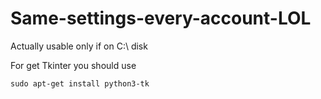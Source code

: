 # Same-settings-every-account-LOL

Actually usable only if on C:\ disk 

For get Tkinter you should use 

```
sudo apt-get install python3-tk
```
